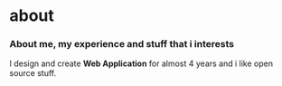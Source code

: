 # about
<h3>About me, my experience and stuff that i interests</h3>
<p>
  I design and create <b>Web Application</b> for almost 4 years and i like open source stuff.
</p>


